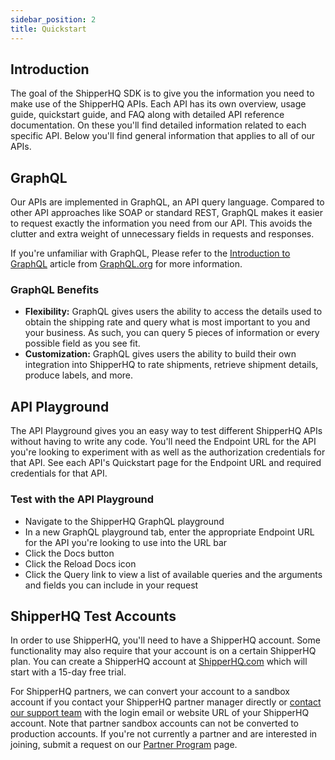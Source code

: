 ```yaml
---
sidebar_position: 2
title: Quickstart
---
```


## Introduction
The goal of the ShipperHQ SDK is to give you the information you need to make use of the ShipperHQ APIs. Each API has its own overview, usage guide, quickstart guide, and FAQ along with detailed API reference documentation. On these you'll find detailed information related to each specific API. Below you'll find general information that applies to all of our APIs.

## GraphQL
Our APIs are implemented in GraphQL, an API query language. Compared to other API approaches like SOAP or standard REST, GraphQL makes it easier to request exactly the information you need from our API. This avoids the clutter and extra weight of unnecessary fields in requests and responses.

If you're unfamiliar with GraphQL, Please refer to the [Introduction to GraphQL](https://graphql.org/learn/) article from [GraphQL.org](https://graphql.org) for more information.

### GraphQL Benefits
- **Flexibility:** GraphQL gives users the ability to access the details used to obtain the shipping rate and query what is most important to you and your business. As such, you can query 5 pieces of information or every possible field as you see fit.
- **Customization:** GraphQL gives users the ability to build their own integration into ShipperHQ to rate shipments, retrieve shipment details, produce labels, and more.

## API Playground
The API Playground gives you an easy way to test different ShipperHQ APIs without having to write any code. You'll need the Endpoint URL for the API you're looking to experiment with as well as the authorization credentials for that API. See each API's Quickstart page for the Endpoint URL and required credentials for that API.

### Test with the API Playground
- Navigate to the ShipperHQ GraphQL playground
- In a new GraphQL playground tab, enter the appropriate Endpoint URL for the API you're looking to use into the URL bar
- Click the Docs button
- Click the Reload Docs icon
- Click the Query link to view a list of available queries and the arguments and fields you can include in your request

## ShipperHQ Test Accounts

In order to use ShipperHQ, you'll need to have a ShipperHQ account. Some functionality may also require that your account is on a certain ShipperHQ plan. You can create a ShipperHQ account at [ShipperHQ.com](https://shipperhq.com) which will start with a 15-day free trial.

For ShipperHQ partners, we can convert your account to a sandbox account if you contact your ShipperHQ partner manager directly or [contact our support team](/contact) with the login email or website URL of your ShipperHQ account. Note that partner sandbox accounts can not be converted to production accounts. If you're not currently a partner and are interested in joining, submit a request on our [Partner Program](https://shipperhq.com/partnerprogram) page.

